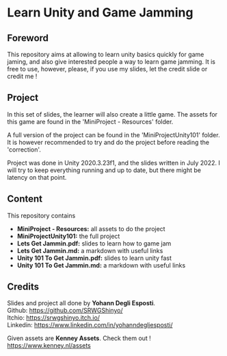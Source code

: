 # Learn Unity and Game Jamming

## Foreword

This repository aims at allowing to learn unity basics quickly for game jaming, and also give interested people a way to learn game jamming.
It is free to use, however, please, if you use my slides, let the credit slide or credit me !

## Project

In this set of slides, the learner will also create a little game. The assets for this game are found in the 'MiniProject - Resources' folder.

A full version of the project can be found in the 'MiniProjectUnity101' folder. It is however recommended to try and do the project before reading the 'correction'.

Project was done in Unity 2020.3.23f1, and the slides written in July 2022. I will try to keep everything running and up to date, but there might be latency on that point.

## Content

This repository contains

- **MiniProject - Resources:** all assets to do the project
- **MiniProjectUnity101:** the full project
- **Lets Get Jammin.pdf:** slides to learn how to game jam
- **Lets Get Jammin.md:** a markdown with useful links
- **Unity 101 To Get Jammin.pdf:** slides to learn unity fast
- **Unity 101 To Get Jammin.md:** a markdown with useful links

## Credits

Slides and project all done by **Yohann Degli Esposti**.  
Github: https://github.com/SRWGShinyo/  
Itchio: https://srwgshinyo.itch.io/  
Linkedin: https://www.linkedin.com/in/yohanndegliesposti/  

Given assets are **Kenney Assets**. Check them out !
https://www.kenney.nl/assets